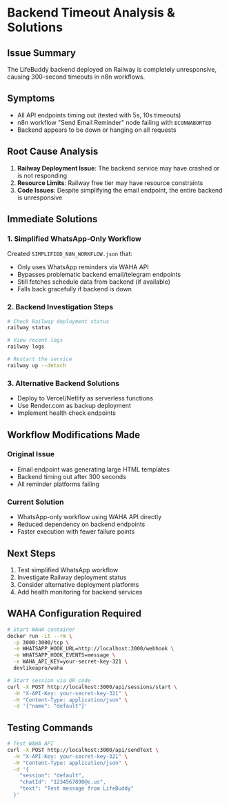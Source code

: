 # Backend Timeout Analysis & Solutions

## Issue Summary
The LifeBuddy backend deployed on Railway is completely unresponsive, causing 300-second timeouts in n8n workflows.

## Symptoms
- All API endpoints timing out (tested with 5s, 10s timeouts)
- n8n workflow "Send Email Reminder" node failing with `ECONNABORTED`
- Backend appears to be down or hanging on all requests

## Root Cause Analysis
1. **Railway Deployment Issue**: The backend service may have crashed or is not responding
2. **Resource Limits**: Railway free tier may have resource constraints
3. **Code Issues**: Despite simplifying the email endpoint, the entire backend is unresponsive

## Immediate Solutions

### 1. Simplified WhatsApp-Only Workflow
Created `SIMPLIFIED_N8N_WORKFLOW.json` that:
- Only uses WhatsApp reminders via WAHA API
- Bypasses problematic backend email/telegram endpoints
- Still fetches schedule data from backend (if available)
- Falls back gracefully if backend is down

### 2. Backend Investigation Steps
```bash
# Check Railway deployment status
railway status

# View recent logs
railway logs

# Restart the service
railway up --detach
```

### 3. Alternative Backend Solutions
- Deploy to Vercel/Netlify as serverless functions
- Use Render.com as backup deployment
- Implement health check endpoints

## Workflow Modifications Made

### Original Issue
- Email endpoint was generating large HTML templates
- Backend timing out after 300 seconds
- All reminder platforms failing

### Current Solution
- WhatsApp-only workflow using WAHA API directly
- Reduced dependency on backend endpoints
- Faster execution with fewer failure points

## Next Steps
1. Test simplified WhatsApp workflow
2. Investigate Railway deployment status
3. Consider alternative deployment platforms
4. Add health monitoring for backend services

## WAHA Configuration Required
```bash
# Start WAHA container
docker run -it --rm \
  -p 3000:3000/tcp \
  -e WHATSAPP_HOOK_URL=http://localhost:3000/webhook \
  -e WHATSAPP_HOOK_EVENTS=message \
  -e WAHA_API_KEY=your-secret-key-321 \
  devlikeapro/waha

# Start session via QR code
curl -X POST http://localhost:3000/api/sessions/start \
  -H "X-API-Key: your-secret-key-321" \
  -H "Content-Type: application/json" \
  -d '{"name": "default"}'
```

## Testing Commands
```bash
# Test WAHA API
curl -X POST http://localhost:3000/api/sendText \
  -H "X-API-Key: your-secret-key-321" \
  -H "Content-Type: application/json" \
  -d '{
    "session": "default",
    "chatId": "1234567890@c.us",
    "text": "Test message from LifeBuddy"
  }'
```
